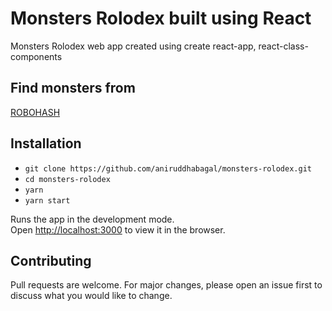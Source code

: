 # Monsters Rolodex built using React

Monsters Rolodex web app created using create react-app, react-class-components

## Find monsters from 
[ROBOHASH](https://robohash.org/)



## Installation
* `git clone https://github.com/aniruddhabagal/monsters-rolodex.git`
* `cd monsters-rolodex`
* `yarn`
* `yarn start`

Runs the app in the development mode.<br />
Open [http://localhost:3000](http://localhost:3000) to view it in the browser.

## Contributing
Pull requests are welcome. For major changes, please open an issue first to discuss what you would like to change.
